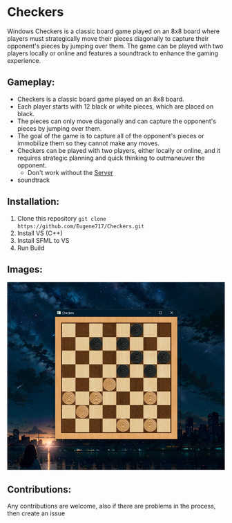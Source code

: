 # Checkers
Windows Checkers is a classic board game played on an 8x8 board where players must strategically move their pieces diagonally to capture their opponent's pieces by jumping over them. The game can be played with two players locally or online and features a soundtrack to enhance the gaming experience.
## Gameplay:
- Checkers is a classic board game played on an 8x8 board.
- Each player starts with 12 black or white pieces, which are placed on black.
- The pieces can only move diagonally and can capture the opponent's pieces by jumping over them.
- The goal of the game is to capture all of the opponent's pieces or immobilize them so they cannot make any moves.
- Checkers can be played with two players, either locally or online, and it requires strategic planning and quick thinking to outmaneuver the opponent.
  - Don't work without the [Server](https://github.com/Eugene717/Server)
- soundtrack

## Installation:
1. Clone this repository `git clone https://github.com/Eugene717/Checkers.git`
2. Install VS (C++)
3. Install SFML to VS
4. Run Build

## Images:
![Example Checkers Image](https://raw.githubusercontent.com/Eugene717/Checkers/master/assets/cover.png)

## Contributions:
Any contributions are welcome, also if there are problems in the process, then create an issue
